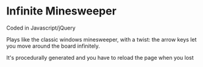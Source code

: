 # Infinite Minesweeper

Coded in Javascript/jQuery

Plays like the classic windows minesweeper, with a twist: the arrow keys let you move around the board infinitely.

It's procedurally generated and you have to reload the page when you lost